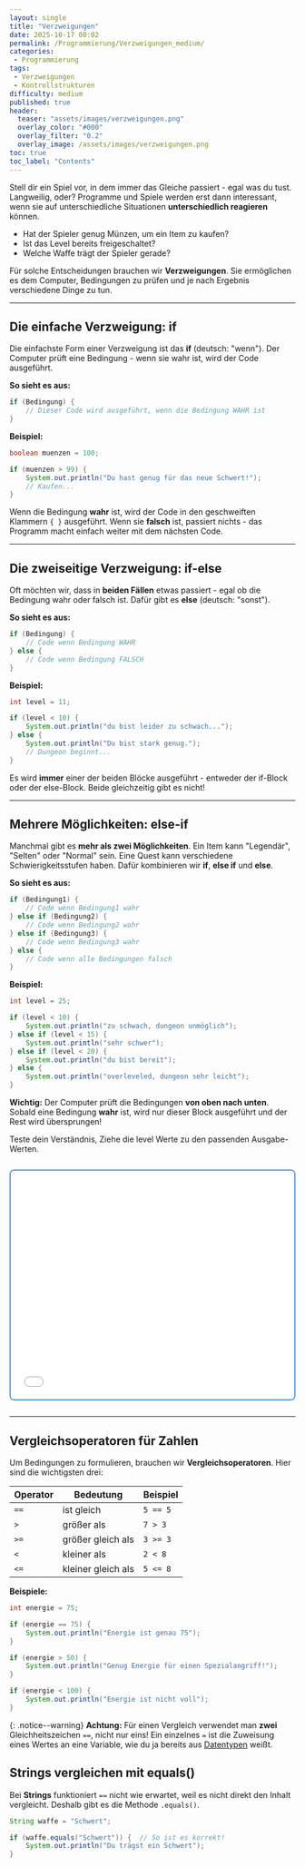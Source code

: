 ```yaml
---
layout: single
title: "Verzweigungen"
date: 2025-10-17 00:02
permalink: /Programmierung/Verzweigungen_medium/
categories:
 - Programmierung
tags:
 - Verzweigungen
 - Kontrollstrukturen
difficulty: medium
published: true
header:
  teaser: "assets/images/verzweigungen.png"
  overlay_color: "#000"
  overlay_filter: "0.2"
  overlay_image: /assets/images/verzweigungen.png
toc: true
toc_label: "Contents"
---
```


Stell dir ein Spiel vor, in dem immer das Gleiche passiert - egal was du tust. Langweilig, oder? Programme und Spiele werden erst dann interessant, wenn sie auf unterschiedliche Situationen **unterschiedlich reagieren** können.

- Hat der Spieler genug Münzen, um ein Item zu kaufen?
- Ist das Level bereits freigeschaltet?
- Welche Waffe trägt der Spieler gerade?

Für solche Entscheidungen brauchen wir **Verzweigungen**. Sie ermöglichen es dem Computer, Bedingungen zu prüfen und je nach Ergebnis verschiedene Dinge zu tun.

---

## Die einfache Verzweigung: if

Die einfachste Form einer Verzweigung ist das **if** (deutsch: "wenn"). Der Computer prüft eine Bedingung - wenn sie wahr ist, wird der Code ausgeführt.

**So sieht es aus:**
```java
if (Bedingung) {
    // Dieser Code wird ausgeführt, wenn die Bedingung WAHR ist
}
```

**Beispiel:**
```java
boolean muenzen = 100;

if (muenzen > 99) {
    System.out.println("Du hast genug für das neue Schwert!");
    // Kaufen...
}
```

Wenn die Bedingung **wahr** ist, wird der Code in den geschweiften Klammern `{ }` ausgeführt. Wenn sie **falsch** ist, passiert nichts - das Programm macht einfach weiter mit dem nächsten Code.

---

## Die zweiseitige Verzweigung: if-else

Oft möchten wir, dass in **beiden Fällen** etwas passiert - egal ob die Bedingung wahr oder falsch ist. Dafür gibt es **else** (deutsch: "sonst").

**So sieht es aus:**
```java
if (Bedingung) {
    // Code wenn Bedingung WAHR
} else {
    // Code wenn Bedingung FALSCH
}
```

**Beispiel:**
```java
int level = 11;

if (level < 10) {
    System.out.println("du bist leider zu schwach...");
} else {
    System.out.println("Du bist stark genug.");
    // Dungeon beginnt...
}
```

Es wird **immer** einer der beiden Blöcke ausgeführt - entweder der if-Block oder der else-Block. Beide gleichzeitig gibt es nicht!

---

## Mehrere Möglichkeiten: else-if

Manchmal gibt es **mehr als zwei Möglichkeiten**. Ein Item kann "Legendär", "Selten" oder "Normal" sein. Eine Quest kann verschiedene Schwierigkeitsstufen haben. Dafür kombinieren wir **if**, **else if** und **else**.

**So sieht es aus:**
```java
if (Bedingung1) {
    // Code wenn Bedingung1 wahr
} else if (Bedingung2) {
    // Code wenn Bedingung2 wahr
} else if (Bedingung3) {
    // Code wenn Bedingung3 wahr
} else {
    // Code wenn alle Bedingungen falsch
}
```

**Beispiel:**
```java
int level = 25;

if (level < 10) {
    System.out.println("zu schwach, dungeon unmöglich");
} else if (level < 15) {
    System.out.println("sehr schwer");
} else if (level < 20) {
    System.out.println("du bist bereit");
} else {
    System.out.println("overleveled, dungeon sehr leicht");
}
```

**Wichtig:** Der Computer prüft die Bedingungen **von oben nach unten**. Sobald eine Bedingung **wahr** ist, wird nur dieser Block ausgeführt und der Rest wird übersprungen!

Teste dein Verständnis, Ziehe die level Werte zu den passenden Ausgabe-Werten.

<div style="position: relative; padding-bottom: 80%; height: 0; margin: 2em 0; border: 2px solid #4a90e2; border-radius: 8px; overflow: hidden;">
  <iframe 
    src="/assets/h5p/verzweigungen-pap-dragdrop.html" 
    style="position: absolute; top: 0; left: 0; width: 100%; height: 100%;" 
    frameborder="0">
  </iframe>
</div>

---

## Vergleichsoperatoren für Zahlen

Um Bedingungen zu formulieren, brauchen wir **Vergleichsoperatoren**. Hier sind die wichtigsten drei:

| Operator | Bedeutung | Beispiel |
|----------|-----------|----------|
| `==` | ist gleich | `5 == 5` |
| `>` | größer als | `7 > 3` |
| `>=` | größer gleich als | `3 >= 3` |
| `<` | kleiner als | `2 < 8` |
| `<=` | kleiner gleich als | `5 <= 8` |

**Beispiele:**
```java
int energie = 75;

if (energie == 75) {
    System.out.println("Energie ist genau 75");
}

if (energie > 50) {
    System.out.println("Genug Energie für einen Spezialangriff!");
}

if (energie < 100) {
    System.out.println("Energie ist nicht voll");
}
```

{: .notice--warning}
**Achtung:** Für einen Vergleich verwendet man **zwei** Gleichheitszeichen `==`, nicht nur eins! Ein einzelnes `=` ist die Zuweisung eines Wertes an eine Variable, wie du ja bereits aus [Datentypen](/Programmierung/NumerischeDatentypen_medium/) weißt.

## Strings vergleichen mit equals()

Bei **Strings** funktioniert `==` nicht wie erwartet, weil es nicht direkt den Inhalt vergleicht. Deshalb gibt es die Methode `.equals()`.

```java
String waffe = "Schwert";

if (waffe.equals("Schwert")) {  // So ist es korrekt!
    System.out.println("Du trägst ein Schwert");
}
```